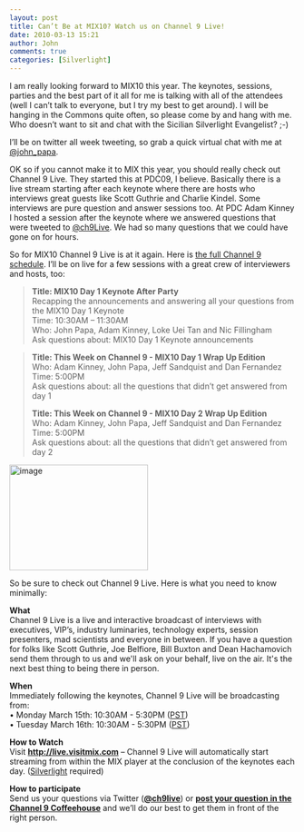 ```yaml
---
layout: post
title: Can’t Be at MIX10? Watch us on Channel 9 Live!
date: 2010-03-13 15:21
author: John
comments: true
categories: [Silverlight]
---
```

<p>I am really looking forward to MIX10 this year. The keynotes, sessions, parties and the best part of it all for me is talking with all of the attendees (well I can’t talk to everyone, but I try my best to get around). I will be hanging in the Commons quite often, so please come by and hang with me. Who doesn’t want to sit and chat with the Sicilian Silverlight Evangelist? ;-)</p>  <p>I’ll be on twitter all week tweeting, so grab a quick virtual chat with me at <a href="http://twitter.com/John_Papa">@john_papa</a>.</p>  <p>OK so if you cannot make it to MIX this year, you should really check out Channel 9 Live. They started this at PDC09, I believe. Basically there is a live stream starting after each keynote where there are hosts who interviews great guests like Scott Guthrie and Charlie Kindel. Some interviews are pure question and answer sessions too. At PDC Adam Kinney I hosted a session after the keynote where we answered questions that were tweeted to <a href="http://twitter.com/ch9live">@ch9Live</a>. We had so many questions that we could have gone on for hours.</p>  <p>So for MIX10 Channel 9 Live is at it again. Here is <a href="http://channel9.msdn.com/posts/NicFill/Channel-9-Live-at-MIX10--Who-What-Why-When-and-How/">the full Channel 9 schedule</a>. I’ll be on live for a few sessions with a great crew of interviewers and hosts, too:</p>  <blockquote>   <p><strong>Title: MIX10 Day 1 Keynote After Party</strong>      <br />Recapping the announcements and answering all your questions from the MIX10 Day 1 Keynote      <br />Time: 10:30AM – 11:30AM      <br />Who: John Papa, Adam Kinney, Loke Uei Tan and Nic Fillingham      <br />Ask questions about: MIX10 Day 1 Keynote announcements</p> </blockquote>  <blockquote>   <p><strong>Title: This Week on Channel 9 - MIX10 Day 1 Wrap Up Edition</strong>      <br />Who: Adam Kinney, John Papa, Jeff Sandquist and Dan Fernandez      <br />Time: 5:00PM      <br />Ask questions about: all the questions that didn’t get answered from day 1</p>    <p><strong>Title: This Week on Channel 9 - MIX10 Day 2 Wrap Up Edition</strong>      <br />Who: Adam Kinney, John Papa, Jeff Sandquist and Dan Fernandez      <br />Time: 5:00PM      <br />Ask questions about: all the questions that didn’t get answered from day 2</p> </blockquote>  <p><a href="http://channel9.msdn.com/posts/NicFill/Channel-9-Live-at-MIX10--Who-What-Why-When-and-How/"><img style="border-bottom: 0px; border-left: 0px; display: inline; border-top: 0px; border-right: 0px" title="image" border="0" alt="image" src="http://images.johnpapa.net/wp-content/uploads/files/media/image/WindowsLiveWriter/CantBeatMIX10WatchusonChannel9Live_A9B2/image_3.png" width="244" height="186" /></a> </p>  <p>So be sure to check out Channel 9 Live. Here is what you need to know minimally:</p>  <p><strong>What</strong>    <br />Channel 9 Live is a live and interactive broadcast of interviews with executives, VIP’s, industry luminaries, technology experts, session presenters, mad scientists and everyone in between. If you have a question for folks like Scott Guthrie, Joe Belfiore, Bill Buxton and Dean Hachamovich send them through to us and we'll ask on your behalf, live on the air. It's the next best thing to being there in person.</p>  <p><strong>When</strong>    <br />Immediately following the keynotes, Channel 9 Live will be broadcasting from:&#160; <br />• Monday March 15th: 10:30AM - 5:30PM (<a href="http://www.bing.com/search?q=current+time+in+las+vegas">PST</a>)    <br />• Tuesday March 16th: 10:30AM - 5:30PM (<a href="http://www.bing.com/search?q=current+time+in+las+vegas">PST</a>)</p>  <p><strong>How to Watch</strong>    <br />Visit <strong><a href="http://live.visitmix.com">http://live.visitmix.com</a></strong> – Channel 9 Live will automatically start streaming from within the MIX player at the conclusion of the keynotes each day. (<a href="http://silverlight.net">Silverlight</a> required)</p>  <p><strong>How to participate</strong>    <br />Send us your questions via Twitter (<strong><a href="http://twitter.com/ch9live">@ch9live</a></strong>) or <strong><a href="http://channel9.msdn.com/forums/Coffeehouse/536433-Channel-9-Live-at-MIX10-Post-Your-Questions-Here/">post your question in the Channel 9 Coffeehouse</a></strong> and we’ll do our best to get them in front of the right person.</p>

